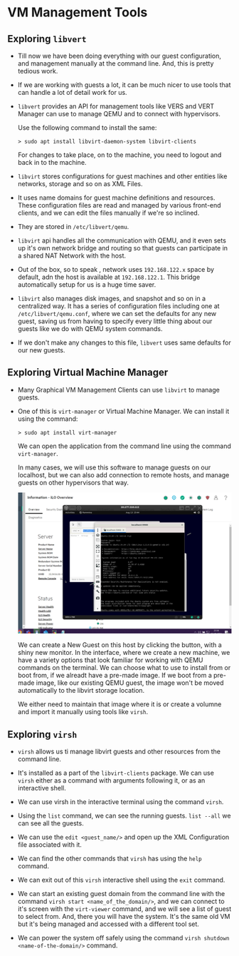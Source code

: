 # VM Management Tools

## Exploring `libvert`

- Till now we have been doing everything with our guest configuration, and management manually at the command line. And, this is pretty tedious work.

- If we are working with guests a lot, it can be much nicer to use tools that can handle a lot of detail work for us.

- `libvert` provides an API for management tools like VERS and VERT Manager can use to manage QEMU and to connect with hypervisors.
  
  Use the following command to install the same:

  ```shell
  > sudo apt install libvirt-daemon-system libvirt-clients
  ```

  For changes to take place, on to the machine, you need to logout and back in to the machine.

- `libvirt` stores configurations for guest machines and other entities like networks, storage and so on as XML Files.

- It uses name domains for guest machine definitions and resources. These configuration files are read and managed by various front-end clients, and we can edit the files manually if we're so inclined.

- They are stored in `/etc/libvert/qemu`.

- `libvirt` api handles all the communication with QEMU, and it even sets up it's own network bridge and routing so that guests can participate in a shared NAT Network with the host.

- Out of the box, so to speak , network uses `192.168.122.x` space by default, adn the host is available at `192.168.122.1`. This bridge automatically setup for us is a huge time saver.

- `libvirt` also manages disk images, and snapshot and so on in a centralized way. It has a series of configuration files including one at `/etc/libvert/qemu.conf`, where we can set the defaults for any new guest, saving us from having to specify every little thing about our guests like we do with QEMU system commands.

- If we don't make any changes to this file, `libvert` uses same defaults for our new guests.

## Exploring Virtual Machine Manager

- Many Graphical VM Management Clients can use `libvirt` to manage guests.
- One of this is `virt-manager` or Virtual Machine Manager. We can install it using the command:

  ```shell
  > sudo apt install virt-manager
  ```

  We can open the application from the command line using the command `virt-manager`.

  In many cases, we will use this software to manage guests on our localhost, but we can also add connection to remote hosts, and manage guests on other hypervisors that way.

  ![](./imgs/virt_manager.png)

  We can create a New Guest on this host by clicking the button, with a shiny new monitor. In the interface, where we create a new machine, we have a variety options that look familiar for working with QEMU commands on the terminal. We can choose what to use to install from or boot from, if we alreadt have a pre-made image. If we boot from a pre-made image, like our existing QEMU guest, the image won't be moved automatically to the libvirt storage location.

  We either need to maintain that image where it is or create a volumne and import it manually using tools like `virsh`.

## Exploring `virsh`

- `virsh` allows us ti manage libvirt guests and other resources from the command line.
- It's installed as a part of the `libvirt-clients` package. We can use `virsh` either as a command with arguments following it, or as an interactive shell.
- We can use virsh in the interactive terminal using the command `virsh`.

- Using the `list` command, we can see the running guests. `list --all` we can see all the guests.
- We can use the `edit <guest_name/>` and open up the XML Configuration file associated with it.
- We can find the other commands that `virsh` has using the `help` command.
- We can exit out of this `virsh` interactive shell using the `exit` command.

- We can start an existing guest domain from the command line with the command `virsh start <name_of_the_domain/>`, and we can connect to it's screen with the `virt-viewer` command, and we will see a list of guest to select from. And, there you will have the system. It's the same old VM but it's being managed and accessed with a different tool set.
- We can power the system off safely using the command `virsh shutdown <name-of-the-domain/>` command.